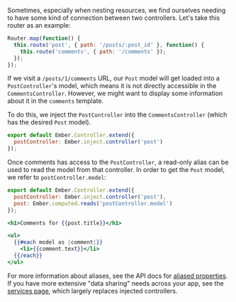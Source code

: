 Sometimes, especially when nesting resources, we find ourselves needing
to have some kind of connection between two controllers. Let's take this
router as an example:

```app/router.js
Router.map(function() {
  this.route('post', { path: '/posts/:post_id' }, function() {
    this.route('comments', { path: '/comments' });
  });
});
```

If we visit a `/posts/1/comments` URL, our `Post` model will get
loaded into a `PostController`'s model, which means it is not directly
accessible in the `CommentsController`. However, we might want to display
some information about it in the `comments` template.

To do this, we inject the `PostController` into the
`CommentsController` (which has the desired `Post` model).

```app/controllers/comments.js
export default Ember.Controller.extend({
  postController: Ember.inject.controller('post')
});
```

Once comments has access to the `PostController`, a read-only alias can be
used to read the model from that controller. In order to get the
`Post` model, we refer to `postController.model`:

```app/controllers/comments.js
export default Ember.Controller.extend({
  postController: Ember.inject.controller('post'),
  post: Ember.computed.reads('postController.model')
});
```

```app/templates/comments.hbs
<h1>Comments for {{post.title}}</h1>

<ul>
  {{#each model as |comment|}}
    <li>{{comment.text}}</li>
  {{/each}}
</ul>
```

For more information about aliases, see the API docs for
[aliased properties](http://emberjs.com/api/#method_computed_alias). If you have more extensive "data sharing" needs across your app, see the [services page](../../applications/services/), which largely replaces injected controllers.
